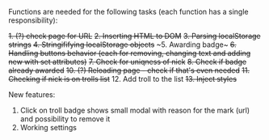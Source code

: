 Functions are needed for the following tasks (each function has a single responsibility):

~~1. (?) check page for URL~~
~~2. Inserting HTML to DOM~~
~~3. Parsing localStorage strings~~
~~4. Stringififying localStorage objects~~
~5. Awarding badge~
~~6. Handling buttons behavior (each for removing, changing text and adding new with set attributes)~~
~~7. Check for uniqness of nick~~
~~8. Check if badge already awarded~~
~~10. (?) Reloading page - check if that's even needed~~
~~11. Checking if nick is on trolls list~~
12. Add troll to the list
~~13. Inject styles~~

New features:
1. Click on troll badge shows small modal with reason for the mark (url) and possibility to remove it
2. Working settings